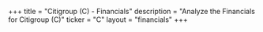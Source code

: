 +++
title = "Citigroup (C) - Financials"
description = "Analyze the Financials for Citigroup (C)"
ticker = "C"
layout = "financials"
+++

